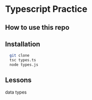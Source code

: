 
# Typescript Practice




## How to use this repo
## Installation
```bash
  git clone
  tsc types.ts
  node types.js
```

## Lessons 
 data types



  

    
